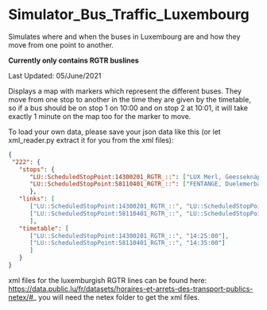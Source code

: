 # Simulator_Bus_Traffic_Luxembourg
Simulates where and when the buses in Luxembourg are and how they move from one point to another.

**Currently only contains RGTR buslines**

Last Updated: 05/June/2021

Displays a map with markers which represent the different buses.
They move from one stop to another in the time they are given by the timetable, so if a bus should be on stop 1 on 10:00 and on stop 2 at 10:01, it will take exactly 1 minute on the map too for the marker to move.

To load your own data, please save your json data like this (or let xml_reader.py extract it for you from the xml files):
```json
{
 "222": {
   "stops": {
      "LU::ScheduledStopPoint:14300201_RGTR_::": ["LUX Merl, Geesseknäppchen (S)", ["6.11346393869445", "49.6018360501788"]],
      "LU::ScheduledStopPoint:58110401_RGTR_::": ["FENTANGE, Duelemerbach", ["6.15103270868228", "49.5700024130446"]]
      },
   "links": [
      ["LU::ScheduledStopPoint:14300201_RGTR_::", "LU::ScheduledStopPoint:58110401_RGTR_::"],
      ["LU::ScheduledStopPoint:58110401_RGTR_::", "LU::ScheduledStopPoint:58110301_RGTR_::"]
      ],
   "timetable": [
      ["LU::ScheduledStopPoint:14300201_RGTR_::", "14:25:00"],
      ["LU::ScheduledStopPoint:58110401_RGTR_::", "14:35:00"]
      ]
   }
}
```

xml files for the luxemburgish RGTR lines can be found here: https://data.public.lu/fr/datasets/horaires-et-arrets-des-transport-publics-netex/#_
you will need the netex folder to get the xml files.


